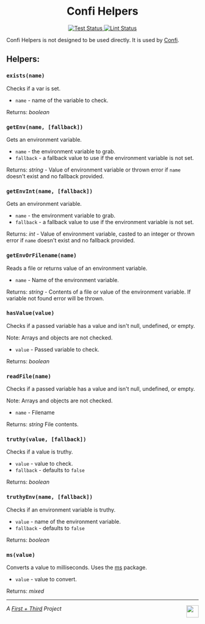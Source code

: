 <h1 align="center">Confi Helpers</h1>

<p align="center">
  <a href="https://github.com/firstandthird/eslint-config-firstandthird/actions">
    <img src="https://img.shields.io/github/workflow/status/firstandthird/confi-helpers/Test/main?label=Tests&style=for-the-badge" alt="Test Status"/>
  </a>
  <a href="https://github.com/firstandthird/eslint-config-firstandthird/actions">
    <img src="https://img.shields.io/github/workflow/status/firstandthird/confi-helpers/Lint/main?label=Lint&style=for-the-badge" alt="Lint Status"/>
  </a>
</p>

Confi Helpers is not designed to be used directly. It is used by [Confi](https://github.com/firstandthird/confi).

## Helpers:

### `exists(name)`

Checks if a var is set.

  - `name` - name of the variable to check.

Returns: _boolean_


### `getEnv(name, [fallback])`

Gets an environment variable.

  - `name` - the environment variable to grab.
  - `fallback` - a fallback value to use if the environment variable is not set.

Returns: _string_ - Value of environment variable or thrown error if `name` doesn't exist and no fallback provided.


### `getEnvInt(name, [fallback])`

Gets an environment variable.

  - `name` - the environment variable to grab.
  - `fallback` - a fallback value to use if the environment variable is not set.

Returns: _int_ - Value of environment variable, casted to an integer or thrown error if `name` doesn't exist and no fallback provided.

### `getEnvOrFilename(name)`

Reads a file or returns value of an environment variable.

  - `name` - Name of the environment variable.

Returns: _string_ - Contents of a file or value of the environment variable. If variable not found error will be thrown.


### `hasValue(value)`

Checks if a passed variable has a value and isn't null, undefined, or empty.

Note: Arrays and objects are not checked.

  - `value` - Passed variable to check.

Returns: _boolean_


### `readFile(name)`

Checks if a passed variable has a value and isn't null, undefined, or empty.

Note: Arrays and objects are not checked.

  - `name` - Filename

Returns: _string_ File contents.


### `truthy(value, [fallback])`

Checks if a value is truthy.

  - `value` - value to check.
  - `fallback` - defaults to `false`

Returns: _boolean_


### `truthyEnv(name, [fallback])`

Checks if an environment variable is truthy.

  - `value` - name of the environment variable.
  - `fallback` - defaults to `false`

Returns: _boolean_


### `ms(value)`

Converts a value to milliseconds. Uses the [ms](https://www.npmjs.com/package/ms) package.

  - `value` - value to convert.

Returns: _mixed_

---

<a href="https://firstandthird.com"><img src="https://firstandthird.com/_static/ui/images/safari-pinned-tab-62813db097.svg" height="32" width="32" align="right"></a>

_A [First + Third](https://firstandthird.com) Project_
